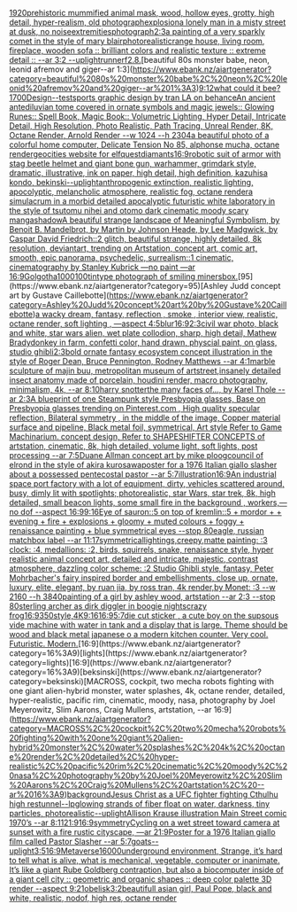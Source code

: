 [1920](https://www.ebank.nz/aiartgenerator?category=1920)[prehistoric mummified animal mask, wood, hollow eyes, grotty, high detail, hyper-realism, old photograph](https://www.ebank.nz/aiartgenerator?category=prehistoric%20mummified%20animal%20mask%2C%20wood%2C%20hollow%20eyes%2C%20grotty%2C%20high%20detail%2C%20hyper-realism%2C%20old%20photograph)[explosion](https://www.ebank.nz/aiartgenerator?category=explosion)[a lonely man in a misty street at dusk, no noise](https://www.ebank.nz/aiartgenerator?category=a%20lonely%20man%20in%20a%20misty%20street%20at%20dusk%2C%20no%20noise)[extremities](https://www.ebank.nz/aiartgenerator?category=extremities)[photograph](https://www.ebank.nz/aiartgenerator?category=photograph)[2:3](https://www.ebank.nz/aiartgenerator?category=2%3A3)[a painting of a very sparkly comet in the style of mary blair](https://www.ebank.nz/aiartgenerator?category=a%20painting%20of%20a%20very%20sparkly%20comet%20in%20the%20style%20of%20mary%20blair)[photorealistic](https://www.ebank.nz/aiartgenerator?category=photorealistic)[range house, living room, fireplace, wooden sofa :: brilliant colors and realistic texture :: extreme detail :: --ar 3:2 --uplight](https://www.ebank.nz/aiartgenerator?category=range%20house%2C%20living%20room%2C%20fireplace%2C%20wooden%20sofa%20%3A%3A%20brilliant%20colors%20and%20realistic%20texture%20%3A%3A%20extreme%20detail%20%3A%3A%20--ar%203%3A2%20--uplight)[runner](https://www.ebank.nz/aiartgenerator?category=runner)[f2.8.](https://www.ebank.nz/aiartgenerator?category=f2.8.)[beautiful 80s monster babe, neon, leonid afremov and giger--ar 1:3](https://www.ebank.nz/aiartgenerator?category=beautiful%2080s%20monster%20babe%2C%20neon%2C%20leonid%20afremov%20and%20giger--ar%201%3A3)[9:12](https://www.ebank.nz/aiartgenerator?category=9%3A12)[what could it bee?](https://www.ebank.nz/aiartgenerator?category=what%20could%20it%20bee%3F)[1700](https://www.ebank.nz/aiartgenerator?category=1700)[Design](https://www.ebank.nz/aiartgenerator?category=Design)[--test](https://www.ebank.nz/aiartgenerator?category=--test)[sports graphic design by tran LA on behance](https://www.ebank.nz/aiartgenerator?category=sports%20graphic%20design%20by%20tran%20LA%20on%20behance)[An ancient antediluvian tome covered in ornate symbols and magic jewels:: Glowing Runes:: Spell Book, Magic Book:: Volumetric Lighting, Hyper Detail, Intricate Detail, High Resolution, Photo Realistic, Path Tracing, Unreal Render, 8K, Octane Render, Arnold Render --w 1024 --h 2304](https://www.ebank.nz/aiartgenerator?category=An%20ancient%20antediluvian%20tome%20covered%20in%20ornate%20symbols%20and%20magic%20jewels%3A%3A%20Glowing%20Runes%3A%3A%20Spell%20Book%2C%20Magic%20Book%3A%3A%20Volumetric%20Lighting%2C%20Hyper%20Detail%2C%20Intricate%20Detail%2C%20High%20Resolution%2C%20Photo%20Realistic%2C%20Path%20Tracing%2C%20Unreal%20Render%2C%208K%2C%20Octane%20Render%2C%20Arnold%20Render%20--w%201024%20--h%202304)[a beautiful photo of a colorful home computer, Delicate Tension No 85, alphonse mucha, octane render](https://www.ebank.nz/aiartgenerator?category=a%20beautiful%20photo%20of%20a%20colorful%20home%20computer%2C%20Delicate%20Tension%20No%2085%2C%20alphonse%20mucha%2C%20octane%20render)[geocities website for elfquest](https://www.ebank.nz/aiartgenerator?category=geocities%20website%20for%20elfquest)[diamants](https://www.ebank.nz/aiartgenerator?category=diamants)[16:9](https://www.ebank.nz/aiartgenerator?category=16%3A9)[robotic suit of armor with stag beetle helmet and giant bone gun, warhammer, grimdark style, dramatic, illustrative, ink on paper, high detail, high definition, kazuhisa kondo, bekinski](https://www.ebank.nz/aiartgenerator?category=robotic%20suit%20of%20armor%20with%20stag%20beetle%20helmet%20and%20giant%20bone%20gun%2C%20warhammer%2C%20grimdark%20style%2C%20dramatic%2C%20illustrative%2C%20ink%20on%20paper%2C%20high%20detail%2C%20high%20definition%2C%20kazuhisa%20kondo%2C%20bekinski)[--uplight](https://www.ebank.nz/aiartgenerator?category=--uplight)[anthropogenic extinction, realistic lighting, apocolyptic, melancholic atmosphere, realistic fog, octane render](https://www.ebank.nz/aiartgenerator?category=anthropogenic%20extinction%2C%20realistic%20lighting%2C%20apocolyptic%2C%20melancholic%20atmosphere%2C%20realistic%20fog%2C%20octane%20render)[a simulacrum in a morbid detailed apocalyptic futuristic white laboratory in the style of tsutomu nihei and otomo dark cinematic moody scary manga](https://www.ebank.nz/aiartgenerator?category=a%20simulacrum%20in%20a%20morbid%20detailed%20apocalyptic%20futuristic%20white%20laboratory%20in%20the%20style%20of%20tsutomu%20nihei%20and%20otomo%20dark%20cinematic%20moody%20scary%20manga)[shadow](https://www.ebank.nz/aiartgenerator?category=shadow)[A beautiful strange landscape of Meaningful Symbolism, by Benoit B. Mandelbrot, by Martin by Johnson Heade, by Lee Madgwick, by Caspar David Friedrich::2 glitch, beautiful strange, highly detailed, 8k resolution, deviantart, trending on Artstation, concept art, comic art, smooth,  epic panorama, psychedelic, surrealism::1 cinematic, cinematography by Stanley Kubrick —no paint —ar 16:9](https://www.ebank.nz/aiartgenerator?category=A%20beautiful%20strange%20landscape%20of%20Meaningful%20Symbolism%2C%20by%20Benoit%20B.%20Mandelbrot%2C%20by%20Martin%20by%20Johnson%20Heade%2C%20by%20Lee%20Madgwick%2C%20by%20Caspar%20David%20Friedrich%3A%3A2%20glitch%2C%20beautiful%20strange%2C%20highly%20detailed%2C%208k%20resolution%2C%20deviantart%2C%20trending%20on%20Artstation%2C%20concept%20art%2C%20comic%20art%2C%20smooth%2C%20%20epic%20panorama%2C%20psychedelic%2C%20surrealism%3A%3A1%20cinematic%2C%20cinematography%20by%20Stanley%20Kubrick%20%E2%80%94no%20paint%20%E2%80%94ar%2016%3A9)[Golgotha](https://www.ebank.nz/aiartgenerator?category=Golgotha)[1000100](https://www.ebank.nz/aiartgenerator?category=1000100)[tintype photograph of smiling miners](https://www.ebank.nz/aiartgenerator?category=tintype%20photograph%20of%20smiling%20miners)[box.](https://www.ebank.nz/aiartgenerator?category=box.)[95](https://www.ebank.nz/aiartgenerator?category=95)[Ashley Judd concept art by Gustave Caillebotte](https://www.ebank.nz/aiartgenerator?category=Ashley%20Judd%20concept%20art%20by%20Gustave%20Caillebotte)[a wacky dream, fantasy, reflection , smoke , interior view, realistic, octane render, soft lighting , —aspect 4:5](https://www.ebank.nz/aiartgenerator?category=a%20wacky%20dream%2C%20fantasy%2C%20reflection%20%2C%20smoke%20%2C%20interior%20view%2C%20realistic%2C%20octane%20render%2C%20soft%20lighting%20%2C%20%E2%80%94aspect%204%3A5)[blur](https://www.ebank.nz/aiartgenerator?category=blur)[16:9](https://www.ebank.nz/aiartgenerator?category=16%3A9)[2:3](https://www.ebank.nz/aiartgenerator?category=2%3A3)[civil war photo, black and white, star wars alien, wet plate collodion, sharp, high detail, Mathew Brady](https://www.ebank.nz/aiartgenerator?category=civil%20war%20photo%2C%20black%20and%20white%2C%20star%20wars%20alien%2C%20wet%20plate%20collodion%2C%20sharp%2C%20high%20detail%2C%20Mathew%20Brady)[donkey in farm, confetti color, hand drawn, physcial paint, on glass, studio ghibli](https://www.ebank.nz/aiartgenerator?category=donkey%20in%20farm%2C%20confetti%20color%2C%20hand%20drawn%2C%20physcial%20paint%2C%20on%20glass%2C%20studio%20ghibli)[2:3](https://www.ebank.nz/aiartgenerator?category=2%3A3)[bold ornate fantasy ecosystem concept illustration in the style of Roger Dean, Bruce Pennington, Rodney Matthews --ar 4:1](https://www.ebank.nz/aiartgenerator?category=bold%20ornate%20fantasy%20ecosystem%20concept%20illustration%20in%20the%20style%20of%20Roger%20Dean%2C%20Bruce%20Pennington%2C%20Rodney%20Matthews%20--ar%204%3A1)[marble sculpture of majin buu, metropolitan museum of art](https://www.ebank.nz/aiartgenerator?category=marble%20sculpture%20of%20majin%20buu%2C%20metropolitan%20museum%20of%20art)[street,](https://www.ebank.nz/aiartgenerator?category=street%2C)[insanely detailed insect anatomy made of porcelain, houdini render, macro photography, minimalism, 4k, --ar 8:10](https://www.ebank.nz/aiartgenerator?category=insanely%20detailed%20insect%20anatomy%20made%20of%20porcelain%2C%20houdini%20render%2C%20macro%20photography%2C%20minimalism%2C%204k%2C%20--ar%208%3A10)[harry snotter](https://www.ebank.nz/aiartgenerator?category=harry%20snotter)[the many faces of..., by Karel Thole --ar 2:3](https://www.ebank.nz/aiartgenerator?category=the%20many%20faces%20of...%2C%20by%20Karel%20Thole%20--ar%202%3A3)[A blueprint of one Steampunk style Presbyopia glasses, Base on Presbyopia glasses trending on Pinterest.com , High quality specular reflection, Bilateral symmetry ,  in the middle of the image, Copper material surface and pipeline,  Black metal foil, symmetrical,  Art style Refer to Game Machinarium.  concept design, Refer to SHAPESHIFTER CONCEPTS  of artstation, cinematic,  8k, high detailed,  volume light,  soft lights,  post processing    --ar 7:5](https://www.ebank.nz/aiartgenerator?category=A%20blueprint%20of%20one%20Steampunk%20style%20Presbyopia%20glasses%2C%20Base%20on%20Presbyopia%20glasses%20trending%20on%20Pinterest.com%20%2C%20High%20quality%20specular%20reflection%2C%20Bilateral%20symmetry%20%2C%20%20in%20the%20middle%20of%20the%20image%2C%20Copper%20material%20surface%20and%20pipeline%2C%20%20Black%20metal%20foil%2C%20symmetrical%2C%20%20Art%20style%20Refer%20to%20Game%20Machinarium.%20%20concept%20design%2C%20Refer%20to%20SHAPESHIFTER%20CONCEPTS%20%20of%20artstation%2C%20cinematic%2C%20%208k%2C%20high%20detailed%2C%20%20volume%20light%2C%20%20soft%20lights%2C%20%20post%20processing%20%20%20%20--ar%207%3A5)[Duane Allman concept art by mike ploog](https://www.ebank.nz/aiartgenerator?category=Duane%20Allman%20concept%20art%20by%20mike%20ploog)[council of elrond in the style of akira kurosawa](https://www.ebank.nz/aiartgenerator?category=council%20of%20elrond%20in%20the%20style%20of%20akira%20kurosawa)[poster for a 1976 Italian giallo slasher about a possessed pentecostal pastor --ar 5:7](https://www.ebank.nz/aiartgenerator?category=poster%20for%20a%201976%20Italian%20giallo%20slasher%20about%20a%20possessed%20pentecostal%20pastor%20--ar%205%3A7)[illustration](https://www.ebank.nz/aiartgenerator?category=illustration)[16:9](https://www.ebank.nz/aiartgenerator?category=16%3A9)[An industrial space port factory with a lot of equipment, dirty,  vehicles scattered around,  busy, dimly lit with spotlights; photorealistic, star Wars, star trek, 8k, high detailed, small beacon lights, some small fire in the background , workers,—no dof --aspect 16:9](https://www.ebank.nz/aiartgenerator?category=An%20industrial%20space%20port%20factory%20with%20a%20lot%20of%20equipment%2C%20dirty%2C%20%20vehicles%20scattered%20around%2C%20%20busy%2C%20dimly%20lit%20with%20spotlights%3B%20photorealistic%2C%20star%20Wars%2C%20star%20trek%2C%208k%2C%20high%20detailed%2C%20small%20beacon%20lights%2C%20some%20small%20fire%20in%20the%20background%20%2C%20workers%2C%E2%80%94no%20dof%20--aspect%2016%3A9)[9:16](https://www.ebank.nz/aiartgenerator?category=9%3A16)[Eye of sauron::5 on top of kremlin::5 + mordor +  + evening + fire + explosions + gloomy + muted colours + foggy + renaissance painting + blue symmetrical eyes --stop 80](https://www.ebank.nz/aiartgenerator?category=Eye%20of%20sauron%3A%3A5%20on%20top%20of%20kremlin%3A%3A5%20%2B%20mordor%20%2B%20%20%2B%20evening%20%2B%20fire%20%2B%20explosions%20%2B%20gloomy%20%2B%20muted%20colours%20%2B%20foggy%20%2B%20renaissance%20painting%20%2B%20blue%20symmetrical%20eyes%20--stop%2080)[eagle, russian matchbox label --ar 11:17](https://www.ebank.nz/aiartgenerator?category=eagle%2C%20russian%20matchbox%20label%20--ar%2011%3A17)[symmetrical](https://www.ebank.nz/aiartgenerator?category=symmetrical)[lightings,creepy,](https://www.ebank.nz/aiartgenerator?category=lightings%2Ccreepy%2C)[matte painting: :3 clock: :4, medallions: :2, birds, squirrels, snake, renaissance style, hyper realistic animal concept art, detailed and intricate, majestic, contrast atmosphere, dazzling color scheme: :2 Studio Ghibli style, fantasy, Peter Mohrbacher's fairy inspired border and embellishments, close up, ornate, luxury, elite, elegant, by ruan jia, by ross tran, 4k render,by Monet: :3 --w 2160 --h 3840](https://www.ebank.nz/aiartgenerator?category=matte%20painting%3A%20%3A3%20clock%3A%20%3A4%2C%20medallions%3A%20%3A2%2C%20birds%2C%20squirrels%2C%20snake%2C%20renaissance%20style%2C%20hyper%20realistic%20animal%20concept%20art%2C%20detailed%20and%20intricate%2C%20majestic%2C%20contrast%20atmosphere%2C%20dazzling%20color%20scheme%3A%20%3A2%20Studio%20Ghibli%20style%2C%20fantasy%2C%20Peter%20Mohrbacher%27s%20fairy%20inspired%20border%20and%20embellishments%2C%20close%20up%2C%20ornate%2C%20luxury%2C%20elite%2C%20elegant%2C%20by%20ruan%20jia%2C%20by%20ross%20tran%2C%204k%20render%2Cby%20Monet%3A%20%3A3%20--w%202160%20--h%203840)[painting of a girl by ashley wood, artstation --ar 2:3 --stop 80](https://www.ebank.nz/aiartgenerator?category=painting%20of%20a%20girl%20by%20ashley%20wood%2C%20artstation%20--ar%202%3A3%20--stop%2080)[sterling archer as dirk diggler in boogie nights](https://www.ebank.nz/aiartgenerator?category=sterling%20archer%20as%20dirk%20diggler%20in%20boogie%20nights)[crazy frog](https://www.ebank.nz/aiartgenerator?category=crazy%20frog)[16:9](https://www.ebank.nz/aiartgenerator?category=16%3A9)[350](https://www.ebank.nz/aiartgenerator?category=350)[style,4K](https://www.ebank.nz/aiartgenerator?category=style%2C4K)[9:16](https://www.ebank.nz/aiartgenerator?category=9%3A16)[16:9](https://www.ebank.nz/aiartgenerator?category=16%3A9)[5:7](https://www.ebank.nz/aiartgenerator?category=5%3A7)[die cut sticker , a cute boy on the sup](https://www.ebank.nz/aiartgenerator?category=die%20cut%20sticker%20%2C%20a%20cute%20boy%20on%20the%20sup)[sous vide machine with water in tank and a display that is large.  Theme should be wood and black metal japanese o a modern kitchen counter. Very cool. Futuristic. Modern.](https://www.ebank.nz/aiartgenerator?category=sous%20vide%20machine%20with%20water%20in%20tank%20and%20a%20display%20that%20is%20large.%20%20Theme%20should%20be%20wood%20and%20black%20metal%20japanese%20o%20a%20modern%20kitchen%20counter.%20Very%20cool.%20Futuristic.%20Modern.)[16:9](https://www.ebank.nz/aiartgenerator?category=16%3A9)[lights](https://www.ebank.nz/aiartgenerator?category=lights)[16:9](https://www.ebank.nz/aiartgenerator?category=16%3A9)[beksinski](https://www.ebank.nz/aiartgenerator?category=beksinski)[MACROSS, cockpit, two mecha robots fighting with one giant alien-hybrid monster, water splashes, 4k, octane render, detailed, hyper-realistic, pacific rim, cinematic, moody, nasa, photography by Joel Meyerowitz, Slim Aarons, Craig Mullens, artstation, --ar 16:9](https://www.ebank.nz/aiartgenerator?category=MACROSS%2C%20cockpit%2C%20two%20mecha%20robots%20fighting%20with%20one%20giant%20alien-hybrid%20monster%2C%20water%20splashes%2C%204k%2C%20octane%20render%2C%20detailed%2C%20hyper-realistic%2C%20pacific%20rim%2C%20cinematic%2C%20moody%2C%20nasa%2C%20photography%20by%20Joel%20Meyerowitz%2C%20Slim%20Aarons%2C%20Craig%20Mullens%2C%20artstation%2C%20--ar%2016%3A9)[background](https://www.ebank.nz/aiartgenerator?category=background)[Jesus Christ as a UFC fighter fighting Cthulhu high res](https://www.ebank.nz/aiartgenerator?category=Jesus%20Christ%20as%20a%20UFC%20fighter%20fighting%20Cthulhu%20high%20res)[tunnel](https://www.ebank.nz/aiartgenerator?category=tunnel)[--lp](https://www.ebank.nz/aiartgenerator?category=--lp)[glowing strands of fiber float on water, darkness, tiny particles, photorealistic](https://www.ebank.nz/aiartgenerator?category=glowing%20strands%20of%20fiber%20float%20on%20water%2C%20darkness%2C%20tiny%20particles%2C%20photorealistic)[--uplight](https://www.ebank.nz/aiartgenerator?category=--uplight)[Allison Krause illustration Main Street comic 1970’s --ar 8:11](https://www.ebank.nz/aiartgenerator?category=Allison%20Krause%20illustration%20Main%20Street%20comic%201970%E2%80%99s%20--ar%208%3A11)[21:9](https://www.ebank.nz/aiartgenerator?category=21%3A9)[16:9](https://www.ebank.nz/aiartgenerator?category=16%3A9)[symmetry](https://www.ebank.nz/aiartgenerator?category=symmetry)[Cycling on a wet street toward camera at sunset with a fire rustic cityscape, —ar 21:9](https://www.ebank.nz/aiartgenerator?category=Cycling%20on%20a%20wet%20street%20toward%20camera%20at%20sunset%20with%20a%20fire%20rustic%20cityscape%2C%20%E2%80%94ar%2021%3A9)[Poster for a 1976 Italian giallo film called Pastor Slasher --ar 5:7](https://www.ebank.nz/aiartgenerator?category=Poster%20for%20a%201976%20Italian%20giallo%20film%20called%20Pastor%20Slasher%20--ar%205%3A7)[goats](https://www.ebank.nz/aiartgenerator?category=goats)[--uplight](https://www.ebank.nz/aiartgenerator?category=--uplight)[3:5](https://www.ebank.nz/aiartgenerator?category=3%3A5)[16:9](https://www.ebank.nz/aiartgenerator?category=16%3A9)[Metaverse](https://www.ebank.nz/aiartgenerator?category=Metaverse)[16000](https://www.ebank.nz/aiartgenerator?category=16000)[underground environment,  Strange,  it’s hard to tell what is alive, what is mechanical, vegetable, computer or inanimate. It’s like a giant Rube Goldberg contraption, but also a biocomputer inside of a giant cell city :: geometric and organic shapes :: deep color palette 3D render  --aspect 9:21](https://www.ebank.nz/aiartgenerator?category=underground%20environment%2C%20%20Strange%2C%20%20it%E2%80%99s%20hard%20to%20tell%20what%20is%20alive%2C%20what%20is%20mechanical%2C%20vegetable%2C%20computer%20or%20inanimate.%20It%E2%80%99s%20like%20a%20giant%20Rube%20Goldberg%20contraption%2C%20but%20also%20a%20biocomputer%20inside%20of%20a%20giant%20cell%20city%20%3A%3A%20geometric%20and%20organic%20shapes%20%3A%3A%20deep%20color%20palette%203D%20render%20%20--aspect%209%3A21)[obelisk](https://www.ebank.nz/aiartgenerator?category=obelisk)[3:2](https://www.ebank.nz/aiartgenerator?category=3%3A2)[beautifull asian girl, Paul Pope, black and white, realistic, nodof, high res, octane render](https://www.ebank.nz/aiartgenerator?category=beautifull%20asian%20girl%2C%20Paul%20Pope%2C%20black%20and%20white%2C%20realistic%2C%20nodof%2C%20high%20res%2C%20octane%20render)